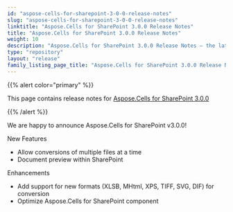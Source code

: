 ```yaml
---
id: "aspose-cells-for-sharepoint-3-0-0-release-notes"
slug: "aspose-cells-for-sharepoint-3-0-0-release-notes"
linktitle: "Aspose.Cells for SharePoint 3.0.0 Release Notes"
title: "Aspose.Cells for SharePoint 3.0.0 Release Notes"
weight: 10
description: "Aspose.Cells for SharePoint 3.0.0 Release Notes – the latest updates and fixes."
type: "repository"
layout: "release"
family_listing_page_title: "Aspose.Cells for SharePoint 3.0.0 Release Notes"
---
```


{{% alert color="primary" %}} 

This page contains release notes for [Aspose.Cells for SharePoint 3.0.0](https://releases.aspose.com/cells/sharepoint/new-releases/aspose.cells-for-sharepoint-3.0.0/)

{{% /alert %}} 

We are happy to announce Aspose.Cells for SharePoint v3.0.0! 

New Features 

- Allow
  conversions of multiple files at a time 
- Document
  preview within SharePoint 

Enhancements 

- Add support
  for new formats (XLSB, MHtml, XPS, TIFF, SVG, DIF) for conversion 
- Optimize Aspose.Cells
  for SharePoint component 
